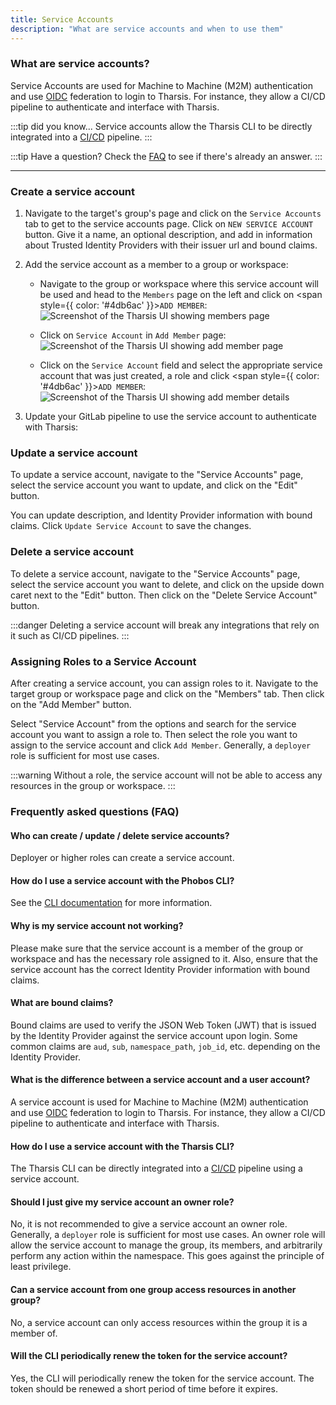 ```yaml
---
title: Service Accounts
description: "What are service accounts and when to use them"
---
```


### What are service accounts?

Service Accounts are used for Machine to Machine (M2M) authentication and use [OIDC](https://openid.net/connect/) federation to login to Tharsis. For instance, they allow a CI/CD pipeline to authenticate and interface with Tharsis.

:::tip did you know...
Service accounts allow the Tharsis CLI to be directly integrated into a [CI/CD](https://en.wikipedia.org/wiki/CI/CD) pipeline.
:::

:::tip Have a question?
Check the [FAQ](#frequently-asked-questions-faq) to see if there's already an answer.
:::

---

### Create a service account

1. Navigate to the target's group's page and click on the `Service Accounts` tab to get to the service accounts page. Click on `NEW SERVICE ACCOUNT` button. Give it a name, an optional description, and add in information about Trusted Identity Providers with their issuer url and bound claims.

2. Add the service account as a member to a group or workspace:

   - Navigate to the group or workspace where this service account will be used and head to the `Members` page on the left and click on <span style={{ color: '#4db6ac' }}>`ADD MEMBER`</span>:
     ![Screenshot of the Tharsis UI showing members page](/img/service_accounts/members-page.png "Members page")

   - Click on `Service Account` in `Add Member` page:
     ![Screenshot of the Tharsis UI showing add member page](/img/service_accounts/add-member-page.png "Add member page")

   - Click on the `Service Account` field and select the appropriate service account that was just created, a role and click <span style={{ color: '#4db6ac' }}>`ADD MEMBER`</span>:
     ![Screenshot of the Tharsis UI showing add member details](/img/service_accounts/add-member-details.png "Add member details")

3. Update your GitLab pipeline to use the service account to authenticate with Tharsis:

### Update a service account

To update a service account, navigate to the "Service Accounts" page, select the service account you want to update, and click on the "Edit" button.

You can update description, and Identity Provider information with bound claims. Click `Update Service Account` to save the changes.

### Delete a service account

To delete a service account, navigate to the "Service Accounts" page, select the service account you want to delete, and click on the upside down caret next to the "Edit" button. Then click on the "Delete Service Account" button.

:::danger
Deleting a service account will break any integrations that rely on it such as CI/CD pipelines.
:::

### Assigning Roles to a Service Account

After creating a service account, you can assign roles to it. Navigate to the target group or workspace page and click on the "Members" tab. Then click on the "Add Member" button.

Select "Service Account" from the options and search for the service account you want to assign a role to. Then select the role you want to assign to the service account and click `Add Member`. Generally, a `deployer` role is sufficient for most use cases.

:::warning
Without a role, the service account will not be able to access any resources in the group or workspace.
:::

### Frequently asked questions (FAQ)

#### Who can create / update / delete service accounts?

Deployer or higher roles can create a service account.

#### How do I use a service account with the Phobos CLI?

See the [CLI documentation](/docs/cli/tharsis/intro.md#service-account) for more information.

#### Why is my service account not working?

Please make sure that the service account is a member of the group or workspace and has the necessary role assigned to it. Also, ensure that the service account has the correct Identity Provider information with bound claims.

#### What are bound claims?

Bound claims are used to verify the JSON Web Token (JWT) that is issued by the Identity Provider against the service account upon login. Some common claims are `aud`, `sub`, `namespace_path`, `job_id`, etc. depending on the Identity Provider.

#### What is the difference between a service account and a user account?

A service account is used for Machine to Machine (M2M) authentication and use [OIDC](https://openid.net/connect/) federation to login to Tharsis. For instance, they allow a CI/CD pipeline to authenticate and interface with Tharsis.

#### How do I use a service account with the Tharsis CLI?

The Tharsis CLI can be directly integrated into a [CI/CD](https://en.wikipedia.org/wiki/CI/CD) pipeline using a service account.

#### Should I just give my service account an owner role?

No, it is not recommended to give a service account an owner role. Generally, a `deployer` role is sufficient for most use cases. An owner role will allow the service account to manage the group, its members, and arbitrarily perform any action within the namespace. This goes against the principle of least privilege.

#### Can a service account from one group access resources in another group?

No, a service account can only access resources within the group it is a member of.

#### Will the CLI periodically renew the token for the service account?

Yes, the CLI will periodically renew the token for the service account. The token should be renewed a short period of time before it expires.
